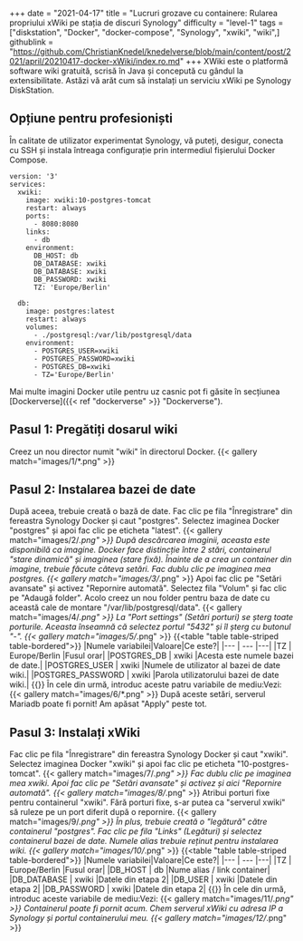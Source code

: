 +++
date = "2021-04-17"
title = "Lucruri grozave cu containere: Rularea propriului xWiki pe stația de discuri Synology"
difficulty = "level-1"
tags = ["diskstation", "Docker", "docker-compose", "Synology", "xwiki", "wiki",]
githublink = "https://github.com/ChristianKnedel/knedelverse/blob/main/content/post/2021/april/20210417-docker-xWiki/index.ro.md"
+++
XWiki este o platformă software wiki gratuită, scrisă în Java și concepută cu gândul la extensibilitate. Astăzi vă arăt cum să instalați un serviciu xWiki pe Synology DiskStation.
## Opțiune pentru profesioniști
În calitate de utilizator experimentat Synology, vă puteți, desigur, conecta cu SSH și instala întreaga configurație prin intermediul fișierului Docker Compose.
```
version: '3'
services:
  xwiki:
    image: xwiki:10-postgres-tomcat
    restart: always
    ports:
      - 8080:8080
    links:
      - db
    environment:
      DB_HOST: db
      DB_DATABASE: xwiki
      DB_DATABASE: xwiki
      DB_PASSWORD: xwiki
      TZ: 'Europe/Berlin'

  db:
    image: postgres:latest
    restart: always
    volumes:
      - ./postgresql:/var/lib/postgresql/data
    environment:
      - POSTGRES_USER=xwiki
      - POSTGRES_PASSWORD=xwiki
      - POSTGRES_DB=xwiki
      - TZ='Europe/Berlin'

```
Mai multe imagini Docker utile pentru uz casnic pot fi găsite în secțiunea [Dockerverse]({{< ref "dockerverse" >}} "Dockerverse").
## Pasul 1: Pregătiți dosarul wiki
Creez un nou director numit "wiki" în directorul Docker.
{{< gallery match="images/1/*.png" >}}

## Pasul 2: Instalarea bazei de date
După aceea, trebuie creată o bază de date. Fac clic pe fila "Înregistrare" din fereastra Synology Docker și caut "postgres". Selectez imaginea Docker "postgres" și apoi fac clic pe eticheta "latest".
{{< gallery match="images/2/*.png" >}}
După descărcarea imaginii, aceasta este disponibilă ca imagine. Docker face distincție între 2 stări, containerul "stare dinamică" și imaginea (stare fixă). Înainte de a crea un container din imagine, trebuie făcute câteva setări. Fac dublu clic pe imaginea mea postgres.
{{< gallery match="images/3/*.png" >}}
Apoi fac clic pe "Setări avansate" și activez "Repornire automată". Selectez fila "Volum" și fac clic pe "Adaugă folder". Acolo creez un nou folder pentru baza de date cu această cale de montare "/var/lib/postgresql/data".
{{< gallery match="images/4/*.png" >}}
La "Port settings" (Setări porturi) se șterg toate porturile. Aceasta înseamnă că selectez portul "5432" și îl șterg cu butonul "-".
{{< gallery match="images/5/*.png" >}}
{{<table "table table-striped table-bordered">}}
|Numele variabilei|Valoare|Ce este?|
|--- | --- |---|
|TZ	| Europe/Berlin	|Fusul orar|
|POSTGRES_DB	| xwiki |Acesta este numele bazei de date.|
|POSTGRES_USER	| xwiki |Numele de utilizator al bazei de date wiki.|
|POSTGRES_PASSWORD	| xwiki |Parola utilizatorului bazei de date wiki.|
{{</table>}}
În cele din urmă, introduc aceste patru variabile de mediu:Vezi:
{{< gallery match="images/6/*.png" >}}
După aceste setări, serverul Mariadb poate fi pornit! Am apăsat "Apply" peste tot.
## Pasul 3: Instalați xWiki
Fac clic pe fila "Înregistrare" din fereastra Synology Docker și caut "xwiki". Selectez imaginea Docker "xwiki" și apoi fac clic pe eticheta "10-postgres-tomcat".
{{< gallery match="images/7/*.png" >}}
Fac dublu clic pe imaginea mea xwiki. Apoi fac clic pe "Setări avansate" și activez și aici "Repornire automată".
{{< gallery match="images/8/*.png" >}}
Atribui porturi fixe pentru containerul "xwiki". Fără porturi fixe, s-ar putea ca "serverul xwiki" să ruleze pe un port diferit după o repornire.
{{< gallery match="images/9/*.png" >}}
În plus, trebuie creată o "legătură" către containerul "postgres". Fac clic pe fila "Links" (Legături) și selectez containerul bazei de date. Numele alias trebuie reținut pentru instalarea wiki.
{{< gallery match="images/10/*.png" >}}
{{<table "table table-striped table-bordered">}}
|Numele variabilei|Valoare|Ce este?|
|--- | --- |---|
|TZ |	Europe/Berlin	|Fusul orar|
|DB_HOST	| db |Nume alias / link container|
|DB_DATABASE	| xwiki	|Datele din etapa 2|
|DB_USER	| xwiki	|Datele din etapa 2|
|DB_PASSWORD	| xwiki |Datele din etapa 2|
{{</table>}}
În cele din urmă, introduc aceste variabile de mediu:Vezi:
{{< gallery match="images/11/*.png" >}}
Containerul poate fi pornit acum. Chem serverul xWiki cu adresa IP a Synology și portul containerului meu.
{{< gallery match="images/12/*.png" >}}